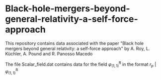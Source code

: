 # Black-hole-mergers-beyond-general-relativity-a-self-force-approach
This repository contains data associated with the paper "Black hole mergers beyond general relativity: a self-force approach" by A. Roy, L. Küchler, A. Pound and R. Panosso Macedo

The file Scalar_field.dat contains data for the field $\varphi^\text{R}_{(1,1)}$ in the format $r_p$ | $\varphi^\text{R}_{(1,1)}$
